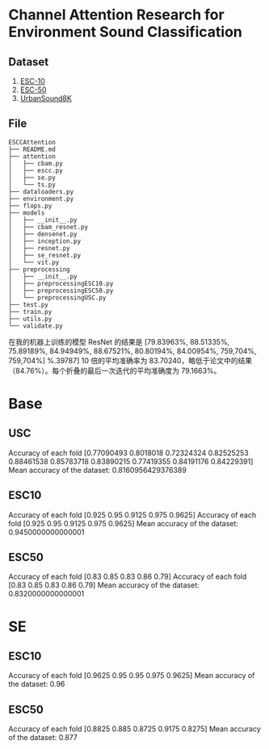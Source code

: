 <!--
 * @Author: wuwenbo
 * @Date: 2021-06-02 10:14:54
 * @LastEditTime: 2021-06-20 16:14:49
 * @FilePath: /ESCCAttention/README.md
-->
# Channel Attention Research for Environment Sound Classification

## Dataset
1. [ESC-10](https://github.com/karolpiczak/ESC-50)
2. [ESC-50](https://github.com/karolpiczak/ESC-50)
3. [UrbanSound8K](https://urbansounddataset.weebly.com/urbansound8k.html)

## File
```
ESCCAttention
├── README.md
├── attention
│   ├── cbam.py
│   ├── escc.py
│   ├── se.py
│   └── ts.py
├── dataloaders.py
├── environment.py
├── flops.py
├── models
│   ├── __init__.py
│   ├── cbam_resnet.py
│   ├── densenet.py
│   ├── inception.py
│   ├── resnet.py
│   ├── se_resnet.py
│   └── vit.py
├── preprocessing
│   ├── __init__.py
│   ├── preprocessingESC10.py
│   ├── preprocessingESC50.py
│   └── preprocessingUSC.py
├── test.py
├── train.py
├── utils.py
└── validate.py
```

在我的机器上训练的模型 ResNet 的结果是 [79.83963%, 88.51335%, 75.89189%, 84.94949%, 88.67521%, 80.80194%, 84.00954%, 759,704%, 759,704%] %.39787] 10 倍的平均准确率为 83.70240，略低于论文中的结果（84.76%）。每个折叠的最后一次迭代的平均准确度为 79.1663%。

# Base
## USC
Accuracy of each fold  [0.77090493 0.8018018  0.72324324 0.82525253 0.88461538 0.85783718
 0.83890215 0.77419355 0.84191176 0.84229391]
Mean accuracy of the dataset:  0.8160956429376389

## ESC10
Accuracy of each fold  [0.925  0.95   0.9125 0.975  0.9625]
Accuracy of each fold  [0.925  0.95   0.9125 0.975  0.9625]
Mean accuracy of the dataset:  0.9450000000000001

## ESC50
Accuracy of each fold  [0.83 0.85 0.83 0.86 0.79]
Accuracy of each fold  [0.83 0.85 0.83 0.86 0.79]
Mean accuracy of the dataset:  0.8320000000000001

# SE
## ESC10
Accuracy of each fold  [0.9625 0.95   0.95   0.975  0.9625]
Mean accuracy of the dataset:  0.96

## ESC50
Accuracy of each fold  [0.8825 0.885  0.8725 0.9175 0.8275]
Mean accuracy of the dataset:  0.877